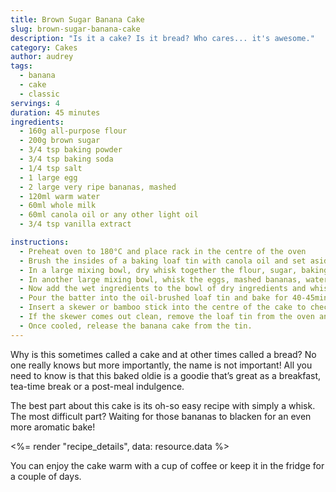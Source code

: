 ```yaml
---
title: Brown Sugar Banana Cake
slug: brown-sugar-banana-cake
description: "Is it a cake? Is it bread? Who cares... it's awesome."
category: Cakes
author: audrey
tags:
  - banana
  - cake
  - classic
servings: 4
duration: 45 minutes
ingredients:
  - 160g all-purpose flour
  - 200g brown sugar
  - 3/4 tsp baking powder
  - 3/4 tsp baking soda
  - 1/4 tsp salt
  - 1 large egg
  - 2 large very ripe bananas, mashed
  - 120ml warm water
  - 60ml whole milk
  - 60ml canola oil or any other light oil
  - 3/4 tsp vanilla extract

instructions:
  - Preheat oven to 180°C and place rack in the centre of the oven
  - Brush the insides of a baking loaf tin with canola oil and set aside
  - In a large mixing bowl, dry whisk together the flour, sugar, baking powder, baking soda and salt.
  - In another large mixing bowl, whisk the eggs, mashed bananas, water, milk, oil and vanilla extract – in no particular order.
  - Now add the wet ingredients to the bowl of dry ingredients and whisk until all combined. The batter is quite thin here, don’t worry.
  - Pour the batter into the oil-brushed loaf tin and bake for 40-45mins.
  - Insert a skewer or bamboo stick into the centre of the cake to check for doneness. If the stick comes out still with wet batter, continue baking for another 5-10mins.
  - If the skewer comes out clean, remove the loaf tin from the oven and let it cool on a wire rack.
  - Once cooled, release the banana cake from the tin.
---
```


Why is this sometimes called a cake and at other times called a bread? No one really knows but more importantly, the name is not important! All you need to know is that this baked oldie is a goodie that’s great as a breakfast, tea-time break or a post-meal indulgence.

The best part about this cake is its oh-so easy recipe with simply a whisk. The most difficult part? Waiting for those bananas to blacken for an even more aromatic bake!

<%= render "recipe_details", data: resource.data %>

You can enjoy the cake warm with a cup of coffee or keep it in the fridge for a couple of days.

